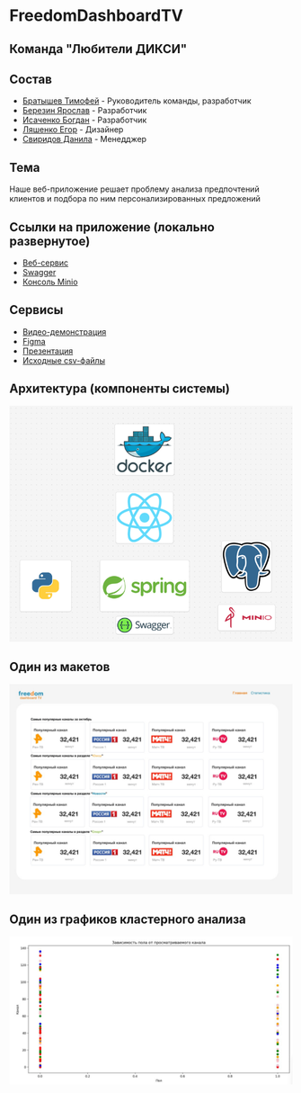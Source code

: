 # FreedomDashboardTV

## Команда "Любители ДИКСИ"

## Состав
* [Братышев Тимофей](https://github.com/TaimonFix) - Руководитель команды, разработчик
* [Березин Ярослав](https://github.com/BerezinYaroslav) - Разработчик
* [Исаченко Богдан](https://github.com/Doctorian-Bogdan) - Разработчик
* [Ляшенко Егор](https://github.com/egrdze) - Дизайнер
* [Свиридов Данила](https://github.com/dansvr25) - Менедджер

## Тема
Наше веб-приложение решает проблему анализа предпочтений клиентов и подбора по ним персонализированных предложений

## Ссылки на приложение (локально развернутое)
* [Веб-сервис](http://localhost:5173)
* [Swagger](http://localhost:8080/swagger-ui/index.html#/)
* [Консоль Minio](http://localhost:9000)

## Сервисы
* [Видео-демонстрация](https://drive.google.com/file/d/1PKbynk1DGh2mXtfKgbWZBsFmnE7vK32Z/view?usp=sharing)
* [Figma](https://www.figma.com/board/biT8SkzqGvvkH52GVWjzvo/%7B02%7D-%7B%25D0%259B%25D1%258E%25D0%25B1%25D0%25B8%25D1%2582%25D0%25B5%25D0%25BB%25D0%25B8-%25D0%2594%25D0%2598%25D0%259A%25D0%25A1%25D0%2598%7D?node-id=4022-1110&node-type=table&t=fgs4fJUfPLyeo1cv-0)
* [Презентация](https://drive.google.com/file/d/1ZaHZFkrgaV5PT30-VEZUFAWXcY1jhxcK/view?usp=drive_link)
* [Исходные csv-файлы](https://drive.google.com/drive/folders/1CBA3F3PWR7cYBzd05fxEMS-Ze_0VKMy0?usp=drive_link)

## Архитектура (компоненты системы)
![architecture.png](img/architecture.png)

## Один из макетов
![maket_1.jpeg](img/maket_1.jpeg)

## Один из графиков кластерного анализа
![cluster_analysis_3.jpeg](img/cluster_analysis_3.jpeg)
